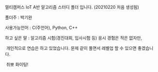 멀티캠퍼스 IoT A반 알고리즘 스터디 폴더 입니다. (20210220 처음 생성됨)



폴더주 : 박기완

사용가능언어 : C(주언어), Python, C++

하고 싶은 말 : 알고리즘 시험(경진대회, 입사시험 등) 응시 경험은 적은 없자만, 

​                         개인적으로 연습은 하고 있었습니다. 문제 같이 풀면서 레벨업 할 수 있으면 좋겠습니다.

​                         취뽀 화이팅!
